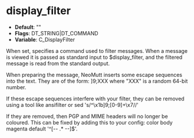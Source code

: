 # display_filter

- **Default**: ""
- **Flags**: DT_STRING|DT_COMMAND
- **Variable**: C_DisplayFilter

When set, specifies a command used to filter messages.  When a message
is viewed it is passed as standard input to $display_filter, and the
filtered message is read from the standard output.

When preparing the message, NeoMutt inserts some escape sequences into the
text.  They are of the form: <esc>]9;XXX<bel> where "XXX" is a random
64-bit number.

If these escape sequences interfere with your filter, they can be removed
using a tool like ansifilter or sed 's/^\x1b]9;[0-9]\+\x7//'

If they are removed, then PGP and MIME headers will no longer be coloured.
This can be fixed by adding this to your config:
color body magenta default '^\[-- .* --\]$'.
